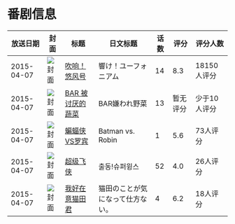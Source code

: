 # 番剧信息

|放送日期|封面|标题|日文标题|话数|评分|评分人数|
|---|---|---|---|---|---|---|
|2015-04-07|![封面](https://lain.bgm.tv/pic/cover/c/37/df/115908_c0uQj.jpg)|[吹响！悠风号](https://bangumi.tv/subject/115908)|響け！ユーフォニアム|14|8.3|18150人评分|
|2015-04-07|![封面](https://lain.bgm.tv/pic/cover/c/46/8b/127175_HCpVk.jpg)|[BAR 被讨厌的蔬菜](https://bangumi.tv/subject/127175)|BAR嫌われ野菜|13|暂无评分|少于10人评分|
|2015-04-07|![封面](https://lain.bgm.tv/pic/cover/c/61/2b/130165_aK22O.jpg)|[蝙蝠侠VS罗宾](https://bangumi.tv/subject/130165)|Batman vs. Robin|1|5.6|73人评分|
|2015-04-07|![封面](https://lain.bgm.tv/pic/cover/c/ec/81/132572_yqUNU.jpg)|[超级飞侠](https://bangumi.tv/subject/132572)|출동!슈퍼윙스|52|4.0|26人评分|
|2015-04-07|![封面](https://lain.bgm.tv/pic/cover/c/1b/04/164501_TZlML.jpg)|[我好在意猫田君](https://bangumi.tv/subject/164501)|猫田のことが気になって仕方ない。|4|6.2|18人评分|
